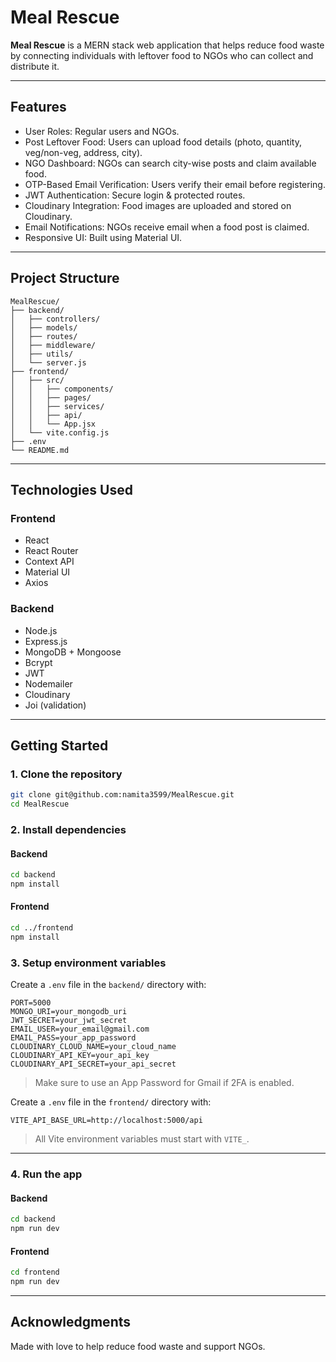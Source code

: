 # Meal Rescue

**Meal Rescue** is a MERN stack web application that helps reduce food waste by connecting individuals with leftover food to NGOs who can collect and distribute it. 

---

## Features

- User Roles: Regular users and NGOs.
- Post Leftover Food: Users can upload food details (photo, quantity, veg/non-veg, address, city).
- NGO Dashboard: NGOs can search city-wise posts and claim available food.
- OTP-Based Email Verification: Users verify their email before registering.
- JWT Authentication: Secure login & protected routes.
- Cloudinary Integration: Food images are uploaded and stored on Cloudinary.
- Email Notifications: NGOs receive email when a food post is claimed.
- Responsive UI: Built using Material UI.

---

## Project Structure

```
MealRescue/
├── backend/
│   ├── controllers/
│   ├── models/
│   ├── routes/
│   ├── middleware/
│   ├── utils/
│   └── server.js
├── frontend/
│   ├── src/
│   │   ├── components/
│   │   ├── pages/
│   │   ├── services/
│   │   ├── api/
│   │   └── App.jsx
│   └── vite.config.js
├── .env
└── README.md
```

---

## Technologies Used

### Frontend
- React
- React Router
- Context API
- Material UI
- Axios

### Backend
- Node.js
- Express.js
- MongoDB + Mongoose
- Bcrypt
- JWT
- Nodemailer
- Cloudinary
- Joi (validation)

---

## Getting Started

### 1. Clone the repository
```bash
git clone git@github.com:namita3599/MealRescue.git
cd MealRescue
```

### 2. Install dependencies

#### Backend
```bash
cd backend
npm install
```

#### Frontend
```bash
cd ../frontend
npm install
```

### 3. Setup environment variables

Create a `.env` file in the `backend/` directory with:

```env
PORT=5000
MONGO_URI=your_mongodb_uri
JWT_SECRET=your_jwt_secret
EMAIL_USER=your_email@gmail.com
EMAIL_PASS=your_app_password
CLOUDINARY_CLOUD_NAME=your_cloud_name
CLOUDINARY_API_KEY=your_api_key
CLOUDINARY_API_SECRET=your_api_secret
```

> Make sure to use an App Password for Gmail if 2FA is enabled.

Create a `.env` file in the `frontend/` directory with:

```env
VITE_API_BASE_URL=http://localhost:5000/api
```

> All Vite environment variables must start with `VITE_`.

---

### 4. Run the app

#### Backend
```bash
cd backend
npm run dev
```

#### Frontend
```bash
cd frontend
npm run dev
```

---

## Acknowledgments

Made with love to help reduce food waste and support NGOs.

